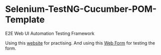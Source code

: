 # Selenium-TestNG-Cucumber-POM-Template
E2E Web UI Automation Testing Framework


Using this [website](https://rahulshettyacademy.com/AutomationPractice/) for practising.
And using this [Web Form](https://www.selenium.dev/selenium/web/web-form.html) for testing the form.
